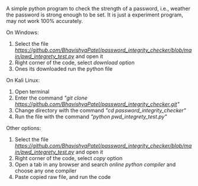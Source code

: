 A simple python program to check the strength of a password, i.e., weather the password is strong enough to be set.
It is just a experiment program, may not work 100% accurately.

On Windows:
1. Select the file *https://github.com/BhavishyaPatel/password_integrity_checker/blob/main/pwd_integrety_test.py* and open it
2. Right corner of the code, select *download* option
3. Ones its downloaded run the python file

On Kali Linux:
1. Open terminal
2. Enter the command *"git clone https://github.com/BhavishyaPatel/password_integrity_checker.git"*
3. Change directory with the command *"cd password_integrity_checker"*
4. Run the file with the command *"python pwd_integrety_test.py"*

Other options:
1. Select the file *https://github.com/BhavishyaPatel/password_integrity_checker/blob/main/pwd_integrety_test.py* and open it
2. Right corner of the code, select *copy* option
3. Open a tab in any browser and search *online python compiler* and choose any one compiler
4. Paste copied raw file, and run the code
